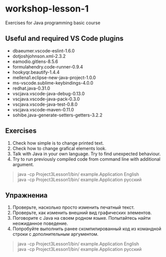 # workshop-lesson-1
Exercises for Java programming basic course

## Useful and required VS Code plugins

* dbaeumer.vscode-eslint-1.6.0
* dotjoshjohnson.xml-2.3.2
* eamodio.gitlens-8.5.6
* formulahendry.code-runner-0.9.4
* hookyqr.beautify-1.4.4
* mellena1.eclipse-new-java-project-1.0.0
* ms-vscode.sublime-keybindings-4.0.0
* redhat.java-0.31.0
* vscjava.vscode-java-debug-0.13.0
* vscjava.vscode-java-pack-0.3.0
* vscjava.vscode-java-test-0.8.0
* vscjava.vscode-maven-0.11.0
* sohibe.java-generate-setters-getters-3.2.2

## Exercises
1. Check how simple is to change printed text.
2. Check how to change grafical elements look.
3. Talk with Java in your own language. Try to find unexpected behaviour.
4. Try to run previously compiled code from command line with additional argument.
> java -cp Project3Lesson1/bin/ example.Application English  
> java -cp Project3Lesson1/bin/ example.Application русский  

## Упражнениa
1. Проверьте, насколько просто изменить печатный текст.
2. Проверьте, как изменить внешний вид графических элементов.
3. Поговорите с Java на своем родном языке. Попытайтесь найти неожиданное поведение.
4. Попробуйте выполнить ранее скомпилированный код из командной строки с дополнительным аргументом.
> java -cp Project3Lesson1/bin/ example.Application English  
> java -cp Project3Lesson1/bin/ example.Application русский  
